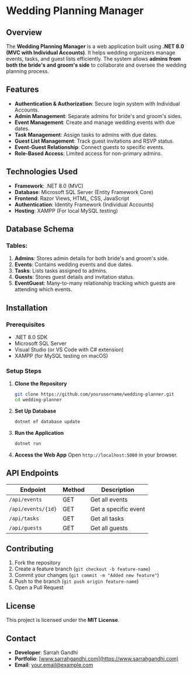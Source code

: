 # Wedding Planning Manager

## Overview
The **Wedding Planning Manager** is a web application built using **.NET 8.0 (MVC with Individual Accounts)**. It helps wedding organizers manage events, tasks, and guest lists efficiently. The system allows **admins from both the bride's and groom's side** to collaborate and oversee the wedding planning process.

## Features
- **Authentication & Authorization**: Secure login system with Individual Accounts.
- **Admin Management**: Separate admins for bride's and groom's sides.
- **Event Management**: Create and manage wedding events with due dates.
- **Task Management**: Assign tasks to admins with due dates.
- **Guest List Management**: Track guest invitations and RSVP status.
- **Event-Guest Relationship**: Connect guests to specific events.
- **Role-Based Access**: Limited access for non-primary admins.

## Technologies Used
- **Framework**: .NET 8.0 (MVC)
- **Database**: Microsoft SQL Server (Entity Framework Core)
- **Frontend**: Razor Views, HTML, CSS, JavaScript
- **Authentication**: Identity Framework (Individual Accounts)
- **Hosting**: XAMPP (For local MySQL testing)

## Database Schema
### Tables:
1. **Admins**: Stores admin details for both bride's and groom's side.
2. **Events**: Contains wedding events and due dates.
3. **Tasks**: Lists tasks assigned to admins.
4. **Guests**: Stores guest details and invitation status.
5. **EventGuest**: Many-to-many relationship tracking which guests are attending which events.

## Installation
### Prerequisites
- .NET 8.0 SDK
- Microsoft SQL Server
- Visual Studio (or VS Code with C# extension)
- XAMPP (for MySQL testing on macOS)

### Setup Steps
1. **Clone the Repository**
   ```sh
   git clone https://github.com/yourusername/wedding-planner.git
   cd wedding-planner
   ```
2. **Set Up Database**
   ```sh
   dotnet ef database update
   ```
3. **Run the Application**
   ```sh
   dotnet run
   ```
4. **Access the Web App**
   Open `http://localhost:5000` in your browser.

## API Endpoints
| Endpoint | Method | Description |
|----------|--------|-------------|
| `/api/events` | GET | Get all events |
| `/api/events/{id}` | GET | Get a specific event |
| `/api/tasks` | GET | Get all tasks |
| `/api/guests` | GET | Get all guests |

## Contributing
1. Fork the repository
2. Create a feature branch (`git checkout -b feature-name`)
3. Commit your changes (`git commit -m "Added new feature"`)
4. Push to the branch (`git push origin feature-name`)
5. Open a Pull Request

## License
This project is licensed under the **MIT License**.

## Contact
- **Developer**: Sarrah Gandhi
- **Portfolio**: [www.sarrahgandhi.com](https://www.sarrahgandhi.com)
- **Email**: your.email@example.com

